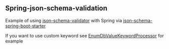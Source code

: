 ## Spring-json-schema-validation


Example of using [json-schema-validator](https://github.com/java-json-tools/json-schema-validator) with Spring via [json-schema-spring-boot-starter](https://github.com/rnemykin/json-schema-spring-boot-starter)

If you want to use custom keyword see [EnumDbValueKeywordProcessor](https://raw.githubusercontent.com/rnemykin/spring-json-schema-validation/master/src/main/java/ru/rnemykin/example/jsonschemavalidation/keyword/EnumDbValueKeywordProcessor.java) for example

